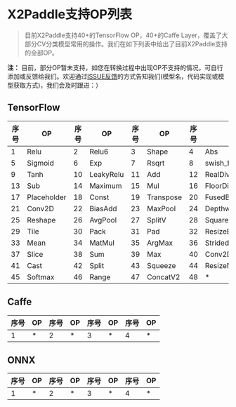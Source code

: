 # X2Paddle支持OP列表
> 目前X2Paddle支持40+的TensorFlow OP，40+的Caffe Layer，覆盖了大部分CV分类模型常用的操作。我们在如下列表中给出了目前X2Paddle支持的全部OP。

**注：** 目前，部分OP暂未支持，如您在转换过程中出现OP不支持的情况，可自行添加或反馈给我们。欢迎通过[ISSUE反馈](https://github.com/PaddlePaddle/X2Paddle/issues/new)的方式告知我们(模型名，代码实现或模型获取方式)，我们会及时跟进：）

## TensorFlow

| 序号 | OP | 序号 | OP |序号 | OP |序号 | OP |
|------|------|------|------|------|------|------|------|
| 1 | Relu | 2 | Relu6 | 3 | Shape | 4 | Abs |
|5 | Sigmoid | 6 | Exp | 7 | Rsqrt | 8 |swish_f32 |
|9 | Tanh | 10 | LeakyRelu | 11 | Add | 12 | RealDiv |
| 13 | Sub | 14 | Maximum | 15 | Mul | 16 | FloorDiv |
|17 | Placeholder | 18 | Const | 19 | Transpose | 20 |FusedBatchNorm|
|21 | Conv2D | 22 | BiasAdd | 23 | MaxPool | 24 | DepthwiseConv2dNative |
| 25 | Reshape | 26 | AvgPool | 27 | SplitV | 28 |  SquaredDifference|
|29 | Tile | 30 | Pack | 31 | Pad | 32 |  ResizeBilinear|
|33 | Mean | 34 | MatMul | 35 | ArgMax | 36 | StridedSlice |
| 37 | Slice | 38 | Sum | 39 | Max | 40 |  Conv2DBackpropInput|
|41 | Cast | 42 | Split | 43| Squeeze | 44 |  ResizeNearestNeighbor|
|45 | Softmax | 46 | Range | 47 | ConcatV2 | 48 | * |

## Caffe

| 序号 | OP | 序号 | OP |序号 | OP |序号 | OP |
|------|------|------|------|------|------|------|------|
| 1 | * | 2 | *| 3 |* | 4 | * |

## ONNX

| 序号 | OP | 序号 | OP |序号 | OP |序号 | OP |
|------|------|------|------|------|------|------|------|
| 1 | * | 2 | *| 3 |* | 4 | * |
